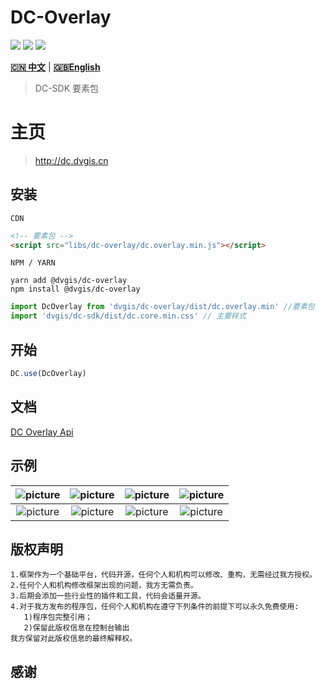 # DC-Overlay

<p>
<img src="https://img.shields.io/badge/license-Apache%202-blue"/>
<img src="https://img.shields.io/npm/v/@dvgis/dc-overlay?logo=npm&color=orange" />
<img src="https://img.shields.io/npm/dm/@dvgis/dc-overlay?logo=npm"/>
</p>

[**🇨🇳 中文**](./README_zh.md) | [**🇬🇧English**](./README.md)

> DC-SDK 要素包
 
# 主页

> http://dc.dvgis.cn

## 安装

`CDN`

```html
<!-- 要素包 -->
<script src="libs/dc-overlay/dc.overlay.min.js"></script>
```

`NPM / YARN`

```shell
yarn add @dvgis/dc-overlay
npm install @dvgis/dc-overlay
```

```js
import DcOverlay from 'dvgis/dc-overlay/dist/dc.overlay.min' //要素包
import 'dvgis/dc-sdk/dist/dc.core.min.css' // 主要样式
```

## 开始

```js
DC.use(DcOverlay)
```

## 文档

[DC Overlay Api](https://resource.dvgis.cn/dc-api/dc-overlay/)

## 示例

| ![picture](http://dc.dvgis.cn/examples/images/overlay/point_custom.png)  | ![picture](http://dc.dvgis.cn/examples/images/overlay/label_custom.png) | ![picture](http://dc.dvgis.cn/examples/images/overlay/wall.png) | ![picture](http://dc.dvgis.cn/examples/images/overlay/wall_trail.gif) |
| :---------------------------------------------------------------: | :-----------------------------------------------------------------------------: | :---------------------------------------------------------------------: | :-------------------------------------------------------------------: |
| ![picture](http://dc.dvgis.cn/examples/images/overlay/ellipsoid.png)  | ![picture](http://dc.dvgis.cn/examples/images/overlay/water.gif) | ![picture](http://dc.dvgis.cn/examples/images/overlay/plane.png) | ![picture](http://dc.dvgis.cn/examples/images/overlay/scan_circle.gif) |
## 版权声明

```warning
1.框架作为一个基础平台，代码开源，任何个人和机构可以修改、重构，无需经过我方授权。
2.任何个人和机构修改框架出现的问题，我方无需负责。
3.后期会添加一些行业性的插件和工具，代码会适量开源。
4.对于我方发布的程序包，任何个人和机构在遵守下列条件的前提下可以永久免费使用:
   1)程序包完整引用；
   2)保留此版权信息在控制台输出
我方保留对此版权信息的最终解释权。
```

## 感谢
